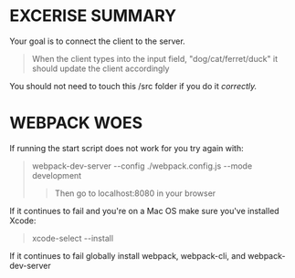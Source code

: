 # EXCERISE SUMMARY

Your goal is to connect the client to the server.
> When the client types into the input field, "dog/cat/ferret/duck" it should update the client accordingly

You should not need to touch this /src folder if you do it *correctly.*

# WEBPACK WOES

If running the start script does not work for you try again with:
> webpack-dev-server --config ./webpack.config.js --mode development
>> Then go to localhost:8080 in your browser

If it continues to fail and you're on a Mac OS make sure you've installed Xcode:
> xcode-select --install

If it continues to fail globally install webpack, webpack-cli, and webpack-dev-server